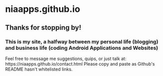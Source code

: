 # niaapps.github.io
<h2>Thanks for stopping by!</h2>
<h3> This is my site, a halfway between my personal life (blogging) and business life (coding Android Applications and Websites)</h3>
<p>Feel free to message me suggestions, quips, or just talk at: https://niaapps.github.io/contact.html
Please copy and paste as Github's README hasn't whitelisted links.</p>

